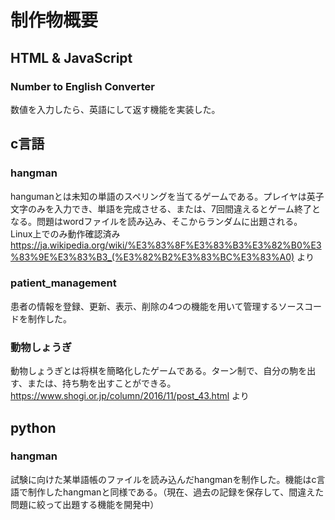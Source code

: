 # 制作物概要
## HTML & JavaScript
### Number to English Converter
数値を入力したら、英語にして返す機能を実装した。
## c言語
### hangman
hangumanとは未知の単語のスペリングを当てるゲームである。プレイヤは英子文字のみを入力でき、単語を完成させる、または、7回間違えるとゲーム終了となる。問題はwordファイルを読み込み、そこからランダムに出題される。
Linux上でのみ動作確認済み
https://ja.wikipedia.org/wiki/%E3%83%8F%E3%83%B3%E3%82%B0%E3%83%9E%E3%83%B3_(%E3%82%B2%E3%83%BC%E3%83%A0) より
### patient_management
患者の情報を登録、更新、表示、削除の4つの機能を用いて管理するソースコードを制作した。

### 動物しょうぎ
動物しょうぎとは将棋を簡略化したゲームである。ターン制で、自分の駒を出す、または、持ち駒を出すことができる。
https://www.shogi.or.jp/column/2016/11/post_43.html より
## python
### hangman
試験に向けた某単語帳のファイルを読み込んだhangmanを制作した。機能はc言語で制作したhangmanと同様である。（現在、過去の記録を保存して、間違えた問題に絞って出題する機能を開発中）

